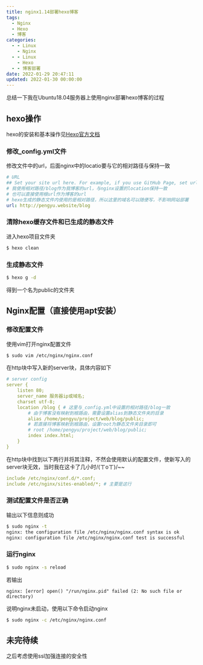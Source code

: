 ```yaml
---
title: nginx1.14部署hexo博客
tags:
  - Nginx
  - Hexo
  - 博客
categories:
  - - Linux
    - Nginx
  - - Linux
    - Hexo
  - - 博客部署
date: 2022-01-29 20:47:11
updated: 2022-01-30 00:00:00
---
```



总结一下我在Ubuntu18.04服务器上使用nginx部署hexo博客的过程

## hexo操作

hexo的安装和基本操作见[Hexo官方文档](https://hexo.io/docs/)

### 修改_config.yml文件

修改文件中的url，后面nginx中的locatio要与它的相对路径与保持一致

```yaml
# URL
## Set your site url here. For example, if you use GitHub Page, set url as 'https://username.github.io/project'
# 我使用相对路径/blog作为我博客的url，与nginx设置的location保持一致
# 也可以直接使用根url作为博客的url
# hexo生成的静态文件内使用的是相对路径，所以这里的域名可以随便写，不影响网站部署
url: http://pengyu.website/blog
```

### 清除hexo缓存文件和已生成的静态文件

进入hexo项目文件夹

```bash
$ hexo clean
```

### 生成静态文件

```bash
$ hexo g -d
```

得到一个名为public的文件夹

## Nginx配置（直接使用apt安装）

### 修改配置文件

使用vim打开nginx配置文件

```bash
$ sudo vim /etc/nginx/nginx.conf
```

在http块中写入新的server块，具体内容如下

```yaml
# server config
server {
    listen 80;
    server_name 服务器ip或域名;
    charset utf-8;
    location /blog { # 这里与_config.yml中设置的相对路径/blog一致
        # 由于博客没有映射到根路由，需要设置alias到静态文件夹的目录
        alias /home/pengyu/project/web/blog/public;
        # 若直接将博客映射到根路由，设置root为静态文件夹目录即可
        # root /home/pengyu/project/web/blog/public;
        index index.html;
    }
}
```

在http块中找到以下两行并将其注释，不然会使用默认的配置文件，使新写入的server块无效，当时我在这卡了几小时/(ㄒoㄒ)/~~

```yaml
include /etc/nginx/conf.d/*.conf;
include /etc/nginx/sites-enabled/*; # 主要是这行
```

### 测试配置文件是否正确

输出以下信息则成功

```bash
$ sudo nginx -t
nginx: the configuration file /etc/nginx/nginx.conf syntax is ok
nginx: configuration file /etc/nginx/nginx.conf test is successful
```

### 运行nginx

```bash
$ sudo nginx -s reload
```

若输出

```output
nginx: [error] open() "/run/nginx.pid" failed (2: No such file or directory)
```

说明nginx未启动，使用以下命令启动nginx

```bash
$ sudo nginx -c /etc/nginx/nginx.conf
```

## 未完待续

之后考虑使用ssl加强连接的安全性
